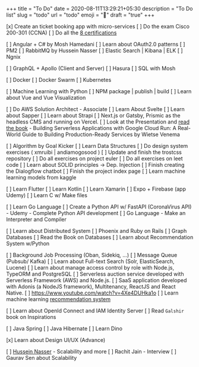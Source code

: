 +++
title = "To Do"
date = 2020-08-11T13:29:21+05:30
description = "To Do list"
slug = "todo"
url = "todo"
emoji = ":microbe:"
draft = "true"
+++

[x] Create an ticket booking app with micro-services
[ ] Do the exam Cisco 200-301 (CCNA)
[ ] Do all the [8 certifications](https://bradshaw.cloud/2018/03/20/aws-certifications/)

[ ] Angular + C# by Mosh Hamedani
[ ] Learn about OAuth2.0 patterns
[ ] PM2
[ ] RabbitMQ by Hussein Nasser
[ ] Elastic Search | Kibana | ELK
[ ] Ngnix

[ ] GraphQL + Apollo (Client and Server)
[ ] Hasura
[ ] SQL with Mosh

[ ] Docker
[ ] Docker Swarm
[ ] Kubernetes

[ ] Machine Learning with Python
[ ] NPM package | publish | build
[ ] Learn about Vue and Vue Visualization

[ ] Do AWS Solution Architect - Associate
[ ] Learn About Svelte
[ ] Learn about Sapper
[ ] Learn about Strapi
[ ] Next.js or Gatsby, Prismic as the headless CMS and running on Vercel.
[ ] Look at the Presentation and [read the book](https://docs.google.com/presentation/d/e/2PACX-1vQK6I1AF4lM5t0EsDKcAJvBW1dlLOhmrftPz1UsroQd3TYfLQv1j1ecGYhTh622X8kn8ojYpyvkr_AL/pub?start=false&loop=false&delayms=3000&slide=id.p) - Building Serverless Applications with Google Cloud Run: A Real-World Guide to Building Production-Ready Services by Wietse Venema

[ ] Algorithm by Goal Kicker
[ ] Learn Data Structures
[ ] Do design system exercises ( xmruibi | andiamogosood )
[ ] Update and finish the trostcss repository
[ ] Do all exercises on project euler
[ ] Do all exercises on leet code
[ ] Learn about SOLID principles -> Dep. Injection
[ ] Finish creating the Dialogflow chatbot
[ ] Finish the project index page
[ ] Learn machine learning models from kaggle


[ ] Learn Flutter
[ ] Learn Kotlin
[ ] Learn Xamarin
[ ] Expo + Firebase (app Udemy)
[ ] Learn C w/ Make files

[ ] Learn Go Language
[ ] Create a Python API w/ FastAPI (CoronaVirus API) - Udemy - Complete Python API development
[ ] Go Language - Make an Interpreter and Compiler

[ ] Learn about Distributed System
[ ] Phoenix and Ruby on Rails
[ ] Graph Databases
[ ] Read the Book on Databases
[ ] Learn about Recommendation System w/Python

[ ] Background Job Processing (Oban, Sidekiq, ...)
[ ] Message Queue (Pubsub/ Kafka)
[ ] Learn about Full-text Search (Solr, ElasticSearch, Lucene)
[ ] Learn about manage access control by role with Node.js, TypeORM and PostgreSQL
[ ] Serverless auction service developed with Serverless Framework (AWS) and Node.js.
[ ] SaaS application developed with Adonis (a NodeJS framework), Multitenancy, ReactJS and React Native.
[ ] https://www.youtube.com/watch?v=4Xe4DUHka1o
[ ] Learn machine learning [recommendation system](https://www.youtube.com/playlist?list=PLYU7hR8tUkqRWCeTUjHDHfYwGGOQXHGHt)

[ ] Learn about OpenId Connect and IAM Identity Server
[ ] Read `Galshir` book on Inspirations

[ ] Java Spring
[ ] Java Hibernate
[ ] Learn Dino

[x] Learn about Design UI/UX (Advance)

[ ] [Hussein Nasser](https://www.youtube.com/watch?v=4NsWnT_-FoE) - Scalability and more
[ ] Rachit Jain - Interview
[ ] Gaurav Sen about Scalability
